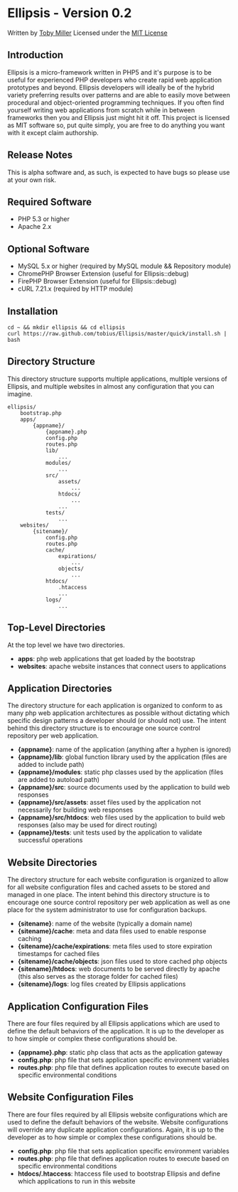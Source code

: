 
Ellipsis - Version 0.2
================================================================================
Written by [Toby Miller](tobius.miller@gmail.com)
Licensed under the [MIT License](http://www.opensource.org/licenses/mit-license.php)

Introduction
--------------------------------------------------------------------------------
Ellipsis is a micro-framework written in PHP5 and it's purpose is to be useful
for experienced PHP developers who create rapid web application prototypes and
beyond. Ellipsis developers will ideally be of the hybrid variety preferring 
results over patterns and are able to easily move between procedural and 
object-oriented programming techniques. If you often find yourself writing web
applications from scratch while in between frameworks then you and Ellipsis just
might hit it off. This project is licensed as MIT software so, put quite simply,
you are free to do anything you want with it except claim authorship.

Release Notes
--------------------------------------------------------------------------------
This is alpha software and, as such, is expected to have bugs so please use at 
your own risk.

Required Software
--------------------------------------------------------------------------

+ PHP 5.3 or higher
+ Apache 2.x

Optional Software
--------------------------------------------------------------------------------

+ MySQL 5.x or higher (required by MySQL module && Repository module)
+ ChromePHP Browser Extension (useful for Ellipsis::debug)
+ FirePHP Browser Extension (useful for Ellipsis::debug)
+ cURL 7.21.x (required by HTTP module)

Installation
--------------------------------------------------------------------------------

    cd ~ && mkdir ellipsis && cd ellipsis
    curl https://raw.github.com/tobius/Ellipsis/master/quick/install.sh | bash


Directory Structure
--------------------------------------------------------------------------
This directory structure supports multiple applications, multiple versions 
of Ellipsis, and multiple websites in almost any configuration that you 
can imagine.

    ellipsis/
        bootstrap.php
        apps/
            {appname}/
                {appname}.php
                config.php
                routes.php
                lib/
                    ...
                modules/
                    ...
                src/
                    assets/
                        ...
                    htdocs/
                        ...
                    ...
                tests/
                    ...
        websites/
            {sitename}/
                config.php
                routes.php
                cache/
                    expirations/
                        ...
                    objects/
                        ...
                htdocs/
                    .htaccess
                    ...
                logs/
                    ...


Top-Level Directories
--------------------------------------------------------------------------------
At the top level we have two directories.

+ __apps__: php web applications that get loaded by the bootstrap
+ __websites__: apache website instances that connect users to applications


Application Directories
--------------------------------------------------------------------------------
The directory structure for each application is organized to conform to as many 
php web application architectures as possible without dictating which specific
design patterns a developer should (or should not) use. The intent behind this
directory structure is to encourage one source control repository per web 
application.

+ __{appname}__: name of the application (anything after a hyphen is ignored)
+ __{appname}/lib__: global function library used by the application (files are added to include path)
+ __{appname}/modules__: static php classes used by the application (files are added to autoload path)
+ __{appname}/src__: source documents used by the application to build web responses
+ __{appname}/src/assets__: asset files used by the application not necessarily for building web responses
+ __{appname}/src/htdocs__: web files used by the application to build web responses (also may be used for direct routing)
+ __{appname}/tests__: unit tests used by the application to validate successful operations


Website Directories
--------------------------------------------------------------------------------
The directory structure for each website configuration is organized to allow for
all website configuration files and cached assets to be stored and managed in
one place. The intent behind this directory structure is to encourage one source
control repository per web application as well as one place for the system
administrator to use for configuration backups.

+ __{sitename}__: name of the website (typically a domain name)
+ __{sitename}/cache__: meta and data files used to enable response caching
+ __{sitename}/cache/expirations__: meta files used to store expiration timestamps for cached files
+ __{sitename}/cache/objects__: json files used to store cached php objects
+ __{sitename}/htdocs__: web documents to be served directly by apache (this also serves as the storage folder for cached files)
+ __{sitename}/logs__: log files created by Ellipsis applications


Application Configuration Files
--------------------------------------------------------------------------------
There are four files required by all Ellipsis applications which are used to
define the default behaviors of the application. It is up to the developer as to
how simple or complex these configurations should be.

+ __{appname}.php__: static php class that acts as the application gateway
+ __config.php__: php file that sets application specific environment variables
+ __routes.php__: php file that defines application routes to execute based on specific environmental conditions


Website Configuration Files
--------------------------------------------------------------------------------
There are four files required by all Ellipsis website configurations which are
used to define the default behaviors of the website. Website configurations will
override any duplicate application configurations. Again, it is up to the 
developer as to how simple or complex these configurations should be.

+ __config.php__: php file that sets application specific environment variables
+ __routes.php__: php file that defines application routes to execute based on specific environmental conditions
+ __htdocs/.htaccess__: htaccess file used to bootstrap Ellipsis and define which applications to run in this website



<!--

            ellipsis-latest/
                CHANGELOG.md
                LICENSE.md
                README.md
                TODO.md
                VERSION.md
                config.php
                filters.php
                routes.php
                ellipsis.php
                bin/
                    cli.php
                    ellipsis
                    simpletest/
                        ...
                lib/
                    php.php
                modules/
                    cache.php
                    chromephp.php
                    firephp.php
                    http.php
                    image.php
                    mongo.php
                    mysql.php
                    repository.php
                src/
                    assets/
                        cacert.pm
                        junction.ttf
                        repository/
                            create.sql
                            drop.sql
                            mock.sql
                    htdocs/
                        favicon.ico
                        index.html
                        ...
                    ...
                tests/
                    ...



apigen
http://apigen.org/

nette
http://nette.org/en/download

texy
http://texy.info/

php-token-reflection
https://github.com/Andrewsville/PHP-Token-Reflection

fshl
https://github.com/kukulich/fshl

tokenizer
http://us.php.net/manual/en/tokenizer.installation.php

mbstring
http://us.php.net/manual/en/mbstring.installation.php

iconv
http://us3.php.net/manual/en/iconv.installation.php

zlib
http://us3.php.net/manual/en/zlib.installation.php

bzip2
http://us2.php.net/manual/en/bzip2.installation.php

zip
http://us3.php.net/manual/en/zip.installation.php

-->
